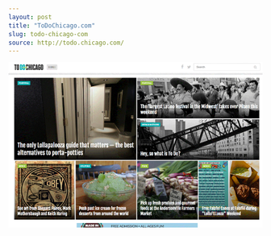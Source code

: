 ```yaml
---
layout: post
title: "ToDoChicago.com"
slug: todo-chicago-com
source: http://todo.chicago.com/
---
```


<img src="/screenshots/todo-chicago-com.png">
